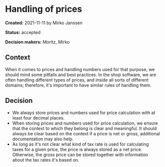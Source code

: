 # Handling of prices

**Created:** 2021-11-11 by Mirko Janssen

**Status:** accepted

**Decision makers:** Moritz, Mirko

## Context

When it comes to prices and handling numbers used for that purpose, we should mind some pitfalls and best practices. In
the shop software, we are often handling different types of prices, and inside all sorts of different domains;
therefore, it's important to have similar rules of handling them.

## Decision

- We always store prices and numbers used for price calculation with at least four decimal places.
- When storing prices and numbers used for price calculation, we ensure that the context to which they belong is clear
  and meaningful. It should always be clear based on the context if a price is net or gross, additional documentation
  may also help.
- As long as it's not clear what kind of tax rate is used for calculating taxes for a given price, the price is always
  stored as a net price. Otherwise, the gross price can be stored together with information about the tax rates it's
  based on.